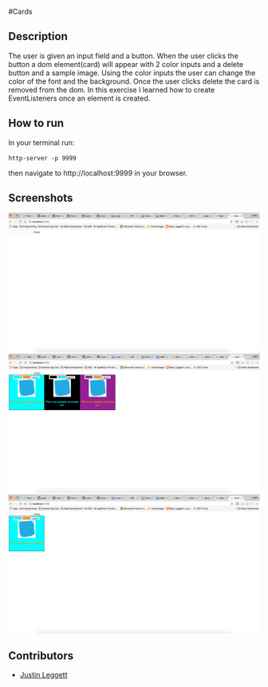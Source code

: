 #Cards



## Description
The user is given an input field and a button. When the user clicks the button a dom element(card) will appear with 2 color inputs and a delete button and a sample image. Using the color inputs the user can change the color of the font and the background. Once the user clicks delete the card is removed from the dom. In this exercise I learned how to create EventListeners once an element is created.

## How to run
In your terminal run:
```
http-server -p 9999
```
then navigate to http://localhost:9999 in your browser.

## Screenshots
![On Page Load](img/On_page_load.png)
![Example of Colored Cards](img/Example_of_colored_cards.png)
![Example of deleting Cards](img/Example_of_deleting_cards.png)

## Contributors
- [Justin Leggett](https://github.com/justinal64)